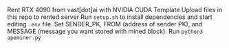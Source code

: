 Rent RTX 4090 from vast[dot]ai with NVIDIA CUDA Template
Upload files in this repo to rented server
Run `setup.sh` to install dependencies and start editing `.env` file.
Set SENDER_PK, FROM (address of sender PK), and MESSAGE (message you want stored with mined block).
Run `python3 apeminer.py`
